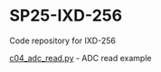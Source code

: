 # SP25-IXD-256
Code repository for IXD-256  
  
[c04_adc_read.py](class04/c04_adc_read.py) - ADC read example

